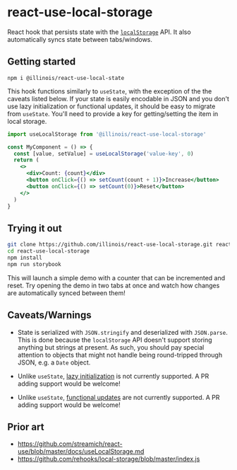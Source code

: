 # react-use-local-storage

React hook that persists state with the [`localStorage`](https://developer.mozilla.org/en-US/docs/Web/API/Window/localStorage) API. It also automatically syncs state between tabs/windows.

## Getting started

```
npm i @illinois/react-use-local-state
```

This hook functions similarly to `useState`, with the exception of the the caveats listed below. If your state is easily encodable in JSON and you don't use lazy initialization or functional updates, it should be easy to migrate from `useState`. You'll need to provide a key for getting/setting the item in local storage.

```jsx
import useLocalStorage from '@illinois/react-use-local-storage'

const MyComponent = () => {
  const [value, setValue] = useLocalStorage('value-key', 0)
  return (
    <>
      <div>Count: {count}</div>
      <button onClick={() => setCount(count + 1)}>Increase</button>
      <button onClick={() => setCount(0)}>Reset</button>
    </>
  )
}
```

## Trying it out

```sh
git clone https://github.com/illinois/react-use-local-storage.git react-use-local-storage
cd react-use-local-storage
npm install
npm run storybook
```

This will launch a simple demo with a counter that can be incremented and reset. Try opening the demo in two tabs at once and watch how changes are automatically synced between them!

## Caveats/Warnings

* State is serialized with `JSON.stringify` and deserialized with `JSON.parse`. This is done because the `localStorage` API doesn't support storing anything but strings at present. As such, you should pay special attention to objects that might not handle being round-tripped through JSON, e.g. a `Date` object.

* Unlike `useState`, [lazy initialization](https://reactjs.org/docs/hooks-reference.html#lazy-initial-state) is not currently supported. A PR adding support would be welcome!

* Unlike `useState`, [functional updates](https://reactjs.org/docs/hooks-reference.html#functional-updates) are not currently supported. A PR adding support would be welcome!

## Prior art

* https://github.com/streamich/react-use/blob/master/docs/useLocalStorage.md
* https://github.com/rehooks/local-storage/blob/master/index.js
